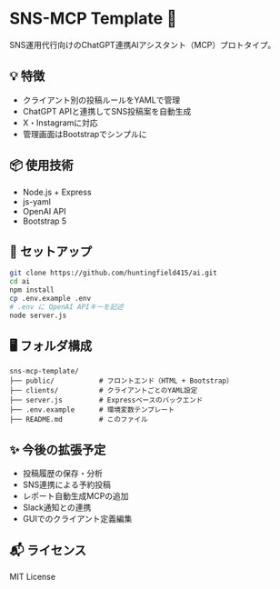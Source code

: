 # SNS-MCP Template 🚀

SNS運用代行向けのChatGPT連携AIアシスタント（MCP）プロトタイプ。

## 💡 特徴

- クライアント別の投稿ルールをYAMLで管理
- ChatGPT APIと連携してSNS投稿案を自動生成
- X・Instagramに対応
- 管理画面はBootstrapでシンプルに

## 📦 使用技術

- Node.js + Express
- js-yaml
- OpenAI API
- Bootstrap 5

## 🔧 セットアップ

```bash
git clone https://github.com/huntingfield415/ai.git
cd ai
npm install
cp .env.example .env
# .env に OpenAI APIキーを記述
node server.js
```

## 🖥 フォルダ構成

```
sns-mcp-template/
├── public/           # フロントエンド（HTML + Bootstrap）
├── clients/          # クライアントごとのYAML設定
├── server.js         # Expressベースのバックエンド
├── .env.example      # 環境変数テンプレート
├── README.md         # このファイル
```

## ✨ 今後の拡張予定

- 投稿履歴の保存・分析
- SNS連携による予約投稿
- レポート自動生成MCPの追加
- Slack通知との連携
- GUIでのクライアント定義編集

## 📬 ライセンス

MIT License
